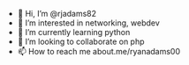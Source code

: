- 👋 Hi, I’m @rjadams82
- 👀 I’m interested in networking, webdev
- 🌱 I’m currently learning python
- 💞️ I’m looking to collaborate on php
- 📫 How to reach me about.me/ryanadams00

<!---
rjadams82/rjadams82 is a ✨ special ✨ repository because its `README.md` (this file) appears on your GitHub profile.
You can click the Preview link to take a look at your changes.
--->
